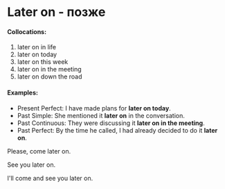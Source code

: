 # Later on - позже

#### Collocations:

1. later on in life
2. later on today
3. later on this week
4. later on in the meeting
5. later on down the road

#### Examples:

- Present Perfect: I have made plans for **later on today**.
- Past Simple: She mentioned it **later on** in the conversation.
- Past Continuous: They were discussing it **later on in the meeting**.
- Past Perfect: By the time he called, I had already decided to do it **later on**.

Please, come later on.

See you later on.

I'll come and see you later on.